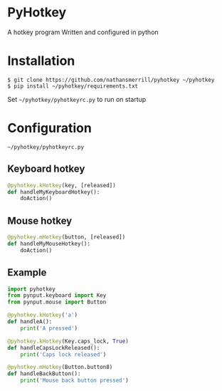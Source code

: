 # PyHotkey
A hotkey program
Written and configured in python
# Installation
```
$ git clone https://github.com/nathansmerrill/pyhotkey ~/pyhotkey
$ pip install ~/pyhotkey/requirements.txt
```
Set `~/pyhotkey/pyhotkeyrc.py` to run on startup
# Configuration
`~/pyhotkey/pyhotkeyrc.py`
## Keyboard hotkey
```python
@pyhotkey.kHotkey(key, [released])
def handleMyKeyboardHotkey():
    doAction()
```
## Mouse hotkey
```python
@pyhotkey.mHotkey(button, [released])
def handleMyMouseHotkey():
    doAction()
```
## Example
```python
import pyhotkey
from pynput.keyboard import Key
from pynput.mouse import Button

@pyhotkey.kHotkey('a')
def handleA():
    print('A pressed')

@pyhotkey.kHotkey(Key.caps_lock, True)
def handleCapsLockReleased():
    print('Caps lock released')

@pyhotkey.mHotkey(Button.button8)
def handleBackButton():
    print('Mouse back button pressed')
```